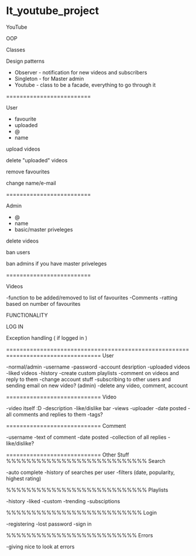 # It_youtube_project


YouTube

OOP 

Classes 

Design patterns

 - Observer - notification for new videos and subscribers 
 - Singleton - for Master admin
 - Youtube - class to be a facade, everything to go through it 


=========================

User
- favourite
- uploaded
- @
- name


upload videos 

delete "uploaded" videos

remove favourites

change name/e-mail

=========================

Admin

- @ 
- name
- basic/master priveleges 



delete videos

ban users

ban admins if you have master priveleges 

=========================

Videos

-function to be added/removed to list of favourites 
-Comments 
-ratting based on number of favourites 


FUNCTIONALITY 

LOG IN 

Exception handling ( if logged in ) 



==================================================================================
 User

-normal/admin
-username
-password
-account desription
-uploaded videos
-liked videos
-history
-create custom playlists
-comment on videos and reply to them
-change account stuff
-subscribing to other users and sending email on new video?
(admin)
-delete any video, comment, account

============================
 Video

-video itself :D
-description
-like/dislike bar
-views
-uploader
-date posted
-all comments and replies to them
-tags?

============================
 Comment

-username
-text of comment
-date posted
-collection of all replies
-like/dislike?

============================
 Other Stuff
%%%%%%%%%%%%%%%%%%%%%%%%%%%%
 Search

-auto complete
-history of searches per user
-filters (date, popularity, highest rating)

%%%%%%%%%%%%%%%%%%%%%%%%%%%%
 Playlists

-history
-liked
-custom
-trending
-subsciptions

%%%%%%%%%%%%%%%%%%%%%%%%%%%
 Login

-registering
-lost password
-sign in

%%%%%%%%%%%%%%%%%%%%%%%%%%
 Errors
 
 -giving nice to look at errors
